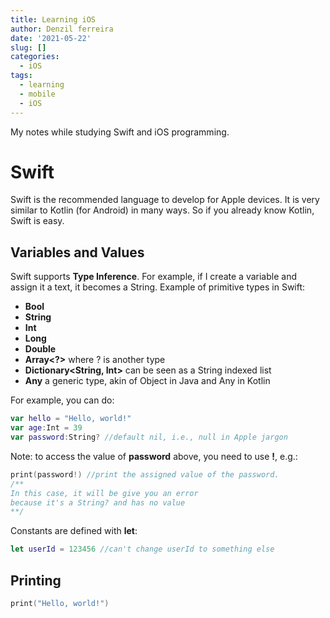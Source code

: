 ```yaml
---
title: Learning iOS
author: Denzil ferreira
date: '2021-05-22'
slug: []
categories:
  - iOS
tags:
  - learning
  - mobile
  - iOS
---
```


My notes while studying Swift and iOS programming.

# Swift

Swift is the recommended language to develop for Apple devices. It is very similar to Kotlin (for Android) in many ways. So if you already know Kotlin, Swift is easy.

## Variables and Values

Swift supports **Type Inference**. For example, if I create a variable and assign it a text, it becomes a String. Example of primitive types in Swift:

- **Bool**
- **String**
- **Int**
- **Long**
- **Double**
- **Array<?>** where ? is another type
- **Dictionary<String, Int>** can be seen as a String indexed list
- **Any** a generic type, akin of Object in Java and Any in Kotlin

For example, you can do:
``` Swift
var hello = "Hello, world!"
var age:Int = 39
var password:String? //default nil, i.e., null in Apple jargon
```

Note: to access the value of __password__ above, you need to use **!**, e.g.:

``` Swift
print(password!) //print the assigned value of the password. 
/**
In this case, it will be give you an error 
because it's a String? and has no value
**/
```

Constants are defined with __let__:

``` Swift
let userId = 123456 //can't change userId to something else
```

## Printing

``` Swift
print("Hello, world!")
```

